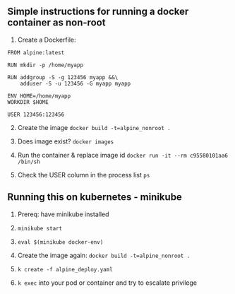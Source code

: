 ## Simple instructions for running a docker container as non-root

1. Create a Dockerfile:
```
FROM alpine:latest

RUN mkdir -p /home/myapp

RUN addgroup -S -g 123456 myapp &&\
    adduser -S -u 123456 -G myapp myapp

ENV HOME=/home/myapp
WORKDIR $HOME

USER 123456:123456
```

2. Create the image
`docker build -t=alpine_nonroot .` 

3. Does image exist?
`docker images`

4. Run the container & replace image id
`docker run -it --rm c95580101aa6 /bin/sh`

5. Check the USER column in the process list
`ps` 

## Running this on kubernetes - minikube

1. Prereq: have minikube installed

2. `minikube start`

3. `eval $(minikube docker-env)`

4. Create the image again: `docker build -t=alpine_nonroot .` 

5. `k create -f alpine_deploy.yaml` 

6.  `k exec` into your pod or container and try to escalate privilege 
